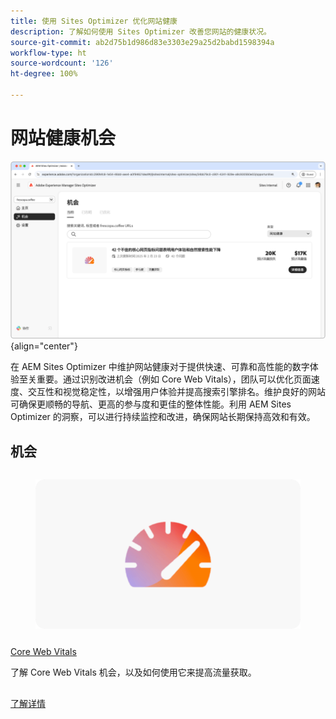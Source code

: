 ```yaml
---
title: 使用 Sites Optimizer 优化网站健康
description: 了解如何使用 Sites Optimizer 改善您网站的健康状况。
source-git-commit: ab2d75b1d986d83e3303e29a25d2babd1598394a
workflow-type: ht
source-wordcount: '126'
ht-degree: 100%

---
```



# 网站健康机会

![网站健康机会](./assets/site-health/hero.png){align="center"}

在 AEM Sites Optimizer 中维护网站健康对于提供快速、可靠和高性能的数字体验至关重要。通过识别改进机会（例如 Core Web Vitals），团队可以优化页面速度、交互性和视觉稳定性，以增强用户体验并提高搜索引擎排名。维护良好的网站可确保更顺畅的导航、更高的参与度和更佳的整体性能。利用 AEM Sites Optimizer 的洞察，可以进行持续监控和改进，确保网站长期保持高效和有效。

## 机会

<!-- CARDS

* ../documentation/opportunities/core-web-vitals.md
  {title=Core web vitals}
  {image=../assets/common/card-performance.png}

-->
<!-- START CARDS HTML - DO NOT MODIFY BY HAND -->
<div class="columns">
    <div class="column is-half-tablet is-half-desktop is-one-third-widescreen" aria-label="Core web vitals">
        <div class="card" style="height: 100%; display: flex; flex-direction: column; height: 100%;">
            <div class="card-image">
                <figure class="image x-is-16by9">
                    <a href="../documentation/opportunities/core-web-vitals.md" title="Core Web Vitals" target="_blank" rel="referrer">
                        <img class="is-bordered-r-small" src="../assets/common/card-performance.png" alt="Core Web Vitals"
                             style="width: 100%; aspect-ratio: 16 / 9; object-fit: cover; overflow: hidden; display: block; margin: auto;">
                    </a>
                </figure>
            </div>
            <div class="card-content is-padded-small" style="display: flex; flex-direction: column; flex-grow: 1; justify-content: space-between;">
                <div class="top-card-content">
                    <p class="headline is-size-6 has-text-weight-bold">
                        <a href="../documentation/opportunities/core-web-vitals.md" target="_blank" rel="referrer" title="Core Web Vitals">Core Web Vitals</a>
                    </p>
                    <p class="is-size-6">了解 Core Web Vitals 机会，以及如何使用它来提高流量获取。</p>
                </div>
                <a href="../documentation/opportunities/core-web-vitals.md" target="_blank" rel="referrer" class="spectrum-Button spectrum-Button--outline spectrum-Button--primary spectrum-Button--sizeM" style="align-self: flex-start; margin-top: 1rem;">
                    <span class="spectrum-Button-label has-no-wrap has-text-weight-bold">了解详情</span>
                </a>
            </div>
        </div>
    </div>
</div>
<!-- END CARDS HTML - DO NOT MODIFY BY HAND -->

